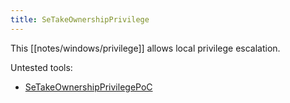 ```yaml
---
title: SeTakeOwnershipPrivilege
---
```


This [[notes/windows/privilege]] allows local privilege escalation.

Untested tools:

- [SeTakeOwnershipPrivilegePoC](https://github.com/daem0nc0re/PrivFu/blob/main/PrivilegedOperations/SeTakeOwnershipPrivilegePoC)

